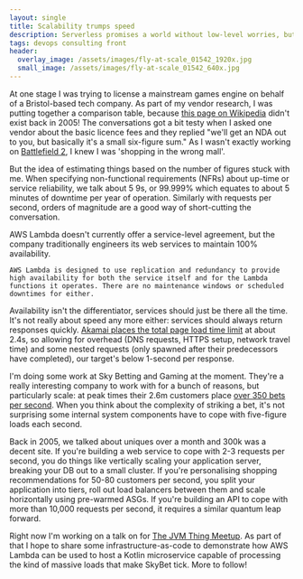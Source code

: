 ```yaml
---
layout: single
title: Scalability trumps speed 
description: Serverless promises a world without low-level worries, but what's it like at scale?
tags: devops consulting front
header:
  overlay_image: /assets/images/fly-at-scale_01542_1920x.jpg
  small_image: /assets/images/fly-at-scale_01542_640x.jpg
---
```


At one stage I was trying to license a mainstream games engine on behalf of a Bristol-based tech company.  As part of my vendor research, I was putting together a comparison table, because [this page on Wikipedia](https://en.wikipedia.org/wiki/List_of_game_engines) didn't exist back in 2005!  The conversations got a bit testy when I asked one vendor about the basic licence fees and they replied "we'll get an NDA out to you, but basically it's a small six-figure sum."  As I wasn't exactly working on [Battlefield 2](https://en.wikipedia.org/wiki/Battlefield_2), I knew I was 'shopping in the wrong mall'.

But the idea of estimating things based on the number of figures stuck with me.  When specifying non-functional requirements (NFRs) about up-time or service reliability, we talk about 5 9s, or 99.999% which equates to about 5 minutes of downtime per year of operation.  Similarly with requests per second, orders of magnitude are a good way of short-cutting the conversation.

AWS Lambda doesn't currently offer a service-level agreement, but the company traditionally engineers its web services to maintain 100% availability.

`AWS Lambda is designed to use replication and redundancy to provide high availability for both the service itself and for the Lambda functions it operates. There are no maintenance windows or scheduled downtimes for either.`

Availability isn't the differentiator, services should just be there all the time.  It's not really about speed any more either: services should always return responses quickly.  [Akamai places the total page load time limit](https://www.akamai.com/uk/en/about/news/press/2017-press/akamai-releases-spring-2017-state-of-online-retail-performance-report.jsp) at about 2.4s, so allowing for overhead (DNS requests, HTTPS setup, network travel time) and some nested requests (only spawned after their predecessors have completed), our target's below 1-second per response. 

I'm doing some work at Sky Betting and Gaming at the moment.  They're a really interesting company to work with for a bunch of reasons, but particularly scale: at peak times their 2.6m customers place [over 350 bets per second](https://www.skybetcareers.com/uploads/article/CYA001_Annual_Report_2017_Interactive.pdf).  When you think about the complexity of striking a bet, it's not surprising some internal system components have to cope with five-figure loads each second.

Back in 2005, we talked about uniques over a month and 300k was a decent site.  If you're building a web service to cope with 2-3 requests per second, you do things like vertically scaling your application server, breaking your DB out to a small cluster.  If you're personalising shopping recommendations for 50-80 customers per second, you split your application into tiers, roll out load balancers between them and scale horizontally using pre-warmed ASGs.  If you're building an API to cope with more than 10,000 requests per second, it requires a similar quantum leap forward.

Right now I'm working on a talk on for [The JVM Thing Meetup](https://www.meetup.com/Leeds-JVMThing/).  As part of that I hope to share some infrastructure-as-code to demonstrate how AWS Lambda can be used to host a Kotlin microservice capable of processing the kind of massive loads that make SkyBet tick.  More to follow!
